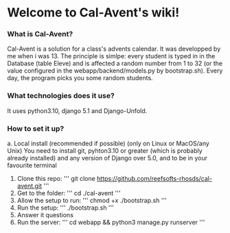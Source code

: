 # Welcome to Cal-Avent's wiki!
### What is Cal-Avent?
Cal-Avent is a solution for a class's advents calendar. It was developped by me when i was 13. The principle is simlpe: every student is typed in in the Database (table Eleve) and is affected a random number from 1 to 32 (or the value configured in the webapp/backend/models.py by bootstrap.sh). Every day, the program picks you some random students.
### What technologies does it use?
It uses python3.10, django 5.1 and Django-Unfold.
### How to set it up?
a. Local install (recommended if possible) (only on Linux or MacOS/any Unix)
You need to install git, pyhton3.10 or greater (which is probably already installed) and any version of Django over 5.0, and to be in your favourite terminal
1. Clone this repo:
''' 
git clone https://github.com/reefsofts-rhosds/cal-avent.git
'''
2. Get to the folder:
'''
cd ./cal-avent
'''
3. Allow the setup to run:
'''
chmod +x ./bootstrap.sh
'''
4. Run the setup:
'''
./bootstrap.sh
'''
5. Answer it questions
6. Run the server:
'''
cd webapp && python3 manage.py runserver
'''
